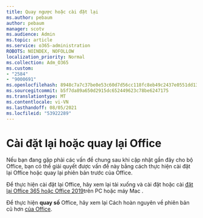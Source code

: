 ```yaml
---
title: Quay ngược hoặc cài đặt lại
ms.author: pebaum
author: pebaum
manager: scotv
ms.audience: Admin
ms.topic: article
ms.service: o365-administration
ROBOTS: NOINDEX, NOFOLLOW
localization_priority: Normal
ms.collection: Adm_O365
ms.custom:
- "2584"
- "9000691"
ms.openlocfilehash: 8948c7a7c37be0e53c60d7d56cc118fc8eb49c2437e0551dd13b47cb1d683e85
ms.sourcegitcommit: b5f7da89a650d2915dc652449623c78be6247175
ms.translationtype: MT
ms.contentlocale: vi-VN
ms.lasthandoff: 08/05/2021
ms.locfileid: "53922289"
---
```

# <a name="reinstall-or-roll-back-office"></a>Cài đặt lại hoặc quay lại Office

Nếu bạn đang gặp phải các vấn đề chung sau khi cập nhật gần đây cho bộ Office, bạn có thể giải quyết được vấn đề này bằng cách thực hiện cài đặt lại Office hoặc quay lại phiên bản trước của Office.

Để thực  hiện cài đặt lại Office, hãy xem lại tải xuống và cài đặt hoặc cài [đặt lại Office 365 hoặc Office 2019](https://support.office.com/article/download-and-install-or-reinstall-office-365-or-office-2019-on-a-pc-or-mac-4414eaaf-0478-48be-9c42-23adc4716658)trên PC hoặc máy Mac .

Để thực hiện **quay số** Office, hãy xem lại Cách hoàn nguyên về phiên bản cũ hơn [của Office](https://support.microsoft.com/help/2770432/how-to-revert-to-an-earlier-version-of-office-2013-or-office-2016-clic).
